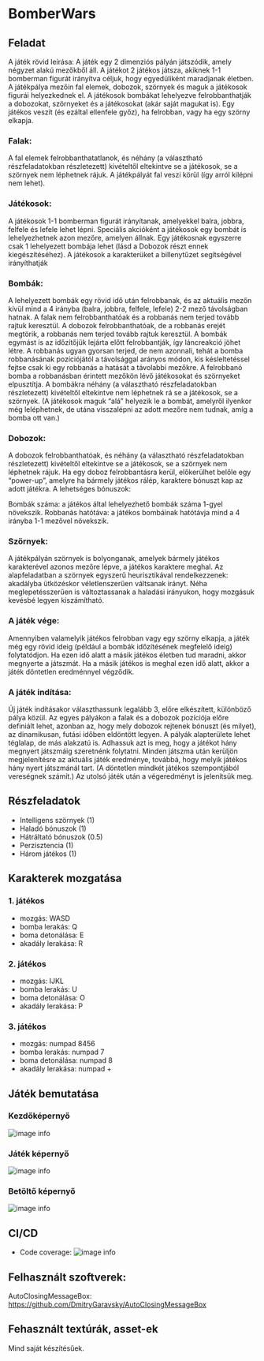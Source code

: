# BomberWars



## Feladat

A játék rövid leírása:
A játék egy 2 dimenziós pályán játszódik, amely négyzet alakú mezőkből áll. A játékot 2 játékos játsza, akiknek 1-1 bomberman figurát irányítva céljuk, hogy egyedüliként maradjanak életben. A játékpálya mezőin fal elemek, dobozok, szörnyek és maguk a játékosok figurái helyezkednek el. A játékosok bombákat lehelyezve felrobbanthatják a dobozokat, szörnyeket és a játékosokat (akár saját magukat is). Egy játékos veszít (és ezáltal ellenfele győz), ha felrobban, vagy ha egy szörny elkapja.

### Falak:
A fal elemek felrobbanthatatlanok, és néhány (a választható részfeladatokban részletezett) kivételtől eltekintve se a játékosok, se a szörnyek nem léphetnek rájuk. A játékpályát fal veszi körül (így arról kilépni nem lehet).

### Játékosok:
A játékosok 1-1 bomberman figurát irányítanak, amelyekkel balra, jobbra, felfele és lefele lehet lépni. Speciális akcióként a játékosok egy bombát is lehelyezhetnek azon mezőre, amelyen állnak. Egy játékosnak egyszerre csak 1 lehelyezett bombája lehet (lásd a Dobozok részt ennek kiegészítéséhez). A játékosok a karakterüket a billenytűzet segítségével irányíthatják

### Bombák:
A lehelyezett bombák egy rövid idő után felrobbanak, és az aktuális mezőn kívül mind a 4 irányba (balra, jobbra, felfele, lefele) 2-2 mező távolságban hatnak. A falak nem felrobbanthatóak és a robbanás nem terjed tovább rajtuk keresztül. A dobozok felrobbanthatóak, de a robbanás erejét megtörik, a robbanás nem terjed tovább rajtuk keresztül. A bombák egymást is az időzítőjük lejárta előtt felrobbantják, így láncreakció jöhet létre. A robbanás ugyan gyorsan terjed, de nem azonnali, tehát a bomba robbanásának pozíciójától a távolsággal arányos módon, kis késleltetéssel fejtse csak ki egy robbanás a hatását a távolabbi mezőkre. A felrobbanó bomba a robbanásban érintett mezőkön lévő játékosokat és szörnyeket elpusztítja. A bombákra néhány (a választható részfeladatokban részletezett) kivételtől eltekintve nem léphetnek rá se a játékosok, se a szörnyek. (A játékosok maguk “alá” helyezik le a bombát, amelyről ilyenkor még leléphetnek, de utána visszalépni az adott mezőre nem tudnak, amíg a bomba ott van.)

### Dobozok:
A dobozok felrobbanthatóak, és néhány (a választható részfeladatokban részletezett) kivételtől eltekintve se a játékosok, se a szörnyek nem léphetnek rájuk. Ha egy doboz felrobbantásra kerül, előkerülhet belőle egy “power-up”, amelyre ha bármely játékos rálép, karaktere bónuszt kap az adott játékra. A lehetséges bónuszok:

Bombák száma: a játékos által lehelyezhető bombák száma 1-gyel növekszik.
Robbanás hatótáva: a játékos bombáinak hatótávja mind a 4 irányba 1-1 mezővel növekszik.


### Szörnyek:
A játékpályán szörnyek is bolyonganak, amelyek bármely játékos karakterével azonos mezőre lépve, a játékos karaktere meghal. Az alapfeladatban a szörnyek egyszerű heurisztikával rendelkezzenek: akadályba ütközéskor véletlenszerűen váltsanak irányt. Néha meglepetésszerűen is változtassanak a haladási irányukon, hogy mozgásuk kevésbé legyen kiszámítható.

### A játék vége:
Amennyiben valamelyik játékos felrobban vagy egy szörny elkapja, a játék még egy rövid ideig (például a bombák időzítésének megfelelő ideig) folytatódjon. Ha ezen idő alatt a másik játékos életben tud maradni, akkor megnyerte a játszmát. Ha a másik játékos is meghal ezen idő alatt, akkor a játék döntetlen eredménnyel végződik.

### A játék indítása:
Új játék indításakor választhassunk legalább 3, előre elkészített, különböző pálya közül. Az egyes pályákon a falak és a dobozok pozíciója előre definiált lehet, azonban az, hogy mely dobozok rejtenek bónuszt (és milyet), az dinamikusan, futási időben eldöntött legyen. A pályák alapterülete lehet téglalap, de más alakzatú is. Adhassuk azt is meg, hogy a játékot hány megnyert játszmáig szeretnénk folytatni. Minden játszma után kerüljön megjelenítésre az aktuális játék eredménye, továbbá, hogy melyik játékos hány nyert játszmánál tart. (A döntetlen mindkét játékos szempontjából vereségnek számít.) Az utolsó játék után a végeredményt is jelenítsük meg.

## Részfeladatok
- Intelligens szörnyek (1)
- Haladó bónuszok (1)
- Hátráltató bónuszok (0.5)
- Perzisztencia (1)
- Három játékos (1)

## Karakterek mozgatása

### 1. játékos
- mozgás: WASD
- bomba lerakás: Q
- boma detonálása: E
- akadály lerakása: R

### 2. játékos
- mozgás: IJKL
- bomba lerakás: U
- boma detonálása: O 
- akadály lerakása: P

### 3. játékos
- mozgás: numpad 8456
- bomba lerakás: numpad 7
- boma detonálása: numpad 8
- akadály lerakása: numpad +

## Játék bemutatása

### Kezdőképernyő

![image info](images/kezdőképernyő.png)

### Játék képernyő

![image info](images/második_pálya.png)

### Betöltő képernyő

![image info](images/betöltő_képernyő.png)

## CI/CD

- Code coverage: 
![image info](images/code_coverage.png)

## Felhasznált szoftverek:
AutoClosingMessageBox: https://github.com/DmitryGaravsky/AutoClosingMessageBox

## Fehasznált textúrák, asset-ek

Mind saját készítésűek.
